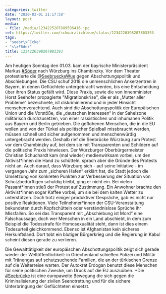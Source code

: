 ```yaml
---
categories: twitter
date: '2020-03-01 21:17:58'
layout: post
media:
- file: /media/1234225207889596416.jpg
ref: https://twitter.com/schwarzlichtwue/status/1234226398207803393
tags:
- "seebr\xFCcke"
- "s\xF6der"
title: 1234226398207803393
---
```

Am heutigen Sonntag den 01.03. kam der bayrische Ministerpräsident Markus [#Söder](/t/söder) nach Würzburg ins Chambinzky. Vor dem Theater protestierte die [@SeebrueckeWue](https://twitter.com/SeebrueckeWue) gegen Abschottungspolitik und Abschiebungen. 
Die CSU schuf 2018 die unmenschlichen Ankerzentren in Bayern, in denen Geflüchtete untergebracht werden, bis eine Entscheidung über ihren Status gefällt wird.
Diese Praxis, sowie die von Innenminister Horst Seehofer propagierte "Migrationskrise", die er als „Mutter aller Probleme“ bezeichnete, ist diskriminierend und in jeder Hinsicht menschenverachtend.
Auch sind die Abschottungspolitik der Europäischen Union und die Vorstöße, die „deutschen Interessen“ in der Sahelzone militärisch durchzusetzen, von einer rassistischen und inhumanen Politik aus Bayern und Berlin getrieben.
Die geflohenen Menschen, die in die EU wollen und von der Türkei als politischer Spielball missbraucht werden, müssen schnell und sicher aufgenommen und menschenwürdig untergebracht werden.
Deshalb rief die Seebrücke Würzburg zum Protest vor dem Chambinzky auf, bei dem sie mit Transparenten und Schildern auf die politische Praxis hinwiesen.
Der Würzburger Oberbürgermeister Christian Schuchardt kam (mal wieder) medienwirksam vorbei, um den Aktivist\*innen die Hand zu schütteln, sprach aber die Gründe des Protests nicht an.
Auch darauf, dass Würzburg sich - auf seine Initiative - im vergangen Jahr zum „sicheren Hafen“ erklärt hat, die Stadt jedoch die Umsetzung von konkreten Punkten zur Verbesserung der Situation von Schutzbedürftigen schuldig bleibt, ging er nicht ein.
Bei vielen Passant\*innen stieß der Protest auf Zustimmung. Ein Anwohner brachte den Aktivist\*innen sogar Kaffee vorbei, um sie bei dem kalten Wetter zu unterstützen.
Doch trotz einiger produktiver Gespräche, gab es nicht nur positive Reaktionen. Viele Teilnehmer\*innen der CSU-Veranstaltung bekundeten durch Kopfschütteln oder verständnislose Sprüche ihr Missfallen.
So sei das Transparent mit „Abschiebung ist Mord“ eine Falschaussage, doch wer Menschen in ein Land abschiebt, in dem zum Beispiel die Todesstrafe für Homosexualität steht, dann ist dies einem Todesurteil gleichkommend.
Ebenso ist Afghanistan kein sicheres Herkunftsland. Dort tobt ein blutiger Bürgerkrieg und die Regierung in Kabul scheint diesen gerade zu verlieren. 

Die Gewalttätigkeit der europäischen Abschottungspolitik zeigt sich gerade wieder der Weltöffentlichkeit: in Griechenland schießen Polizei und Militär mit Tränengas auf schutzsuchende Familien, die an der türkischen Grenze auf die Weiterreise warten. Der Autokrat Erdogan benutzt diese Menschen für seine politischen Zwecke, um Druck auf die EU auszuüben.
\*Die [#Seebrücke](/t/seebrücke) ist eine europaweite Bewegung die sich gegen die Kriminalisierung der zivilen Seenotrettung und für die sichere Unterbringung der Geflüchteten einsetzt.